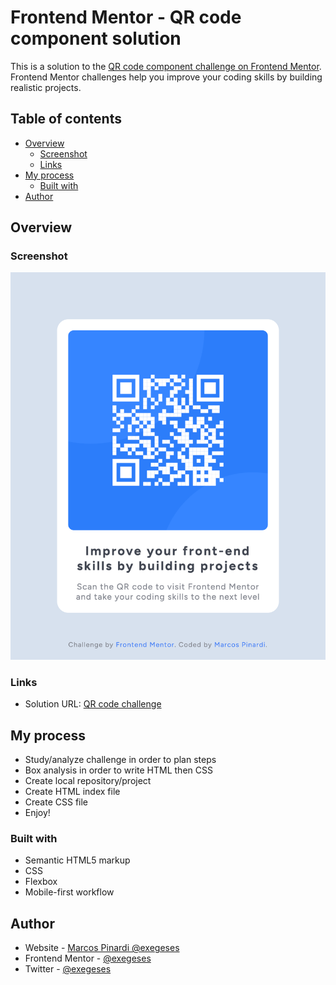 # Frontend Mentor - QR code component solution

This is a solution to the [QR code component challenge on Frontend Mentor](https://www.frontendmentor.io/challenges/qr-code-component-iux_sIO_H). Frontend Mentor challenges help you improve your coding skills by building realistic projects.

## Table of contents

- [Overview](#overview)
    - [Screenshot](#screenshot)
    - [Links](#links)
- [My process](#my-process)
    - [Built with](#built-with)
- [Author](#author)



## Overview

### Screenshot

<img src="images/screenshot.png">

### Links

- Solution URL: [QR code challenge](https://github.com/exegeses/fem-qr-code-challenge)

## My process

- Study/analyze challenge in order to plan steps
- Box analysis in order to write HTML then CSS
- Create local repository/project
- Create HTML index file
- Create CSS file
- Enjoy!


### Built with

- Semantic HTML5 markup
- CSS
- Flexbox
- Mobile-first workflow

## Author

- Website - [Marcos Pinardi @exegeses](https://github.com/exegeses)
- Frontend Mentor - [@exegeses](https://www.frontendmentor.io/profile/exegeses)
- Twitter - [@exegeses](https://www.twitter.com/exegeses)
